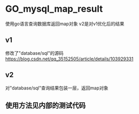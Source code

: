 # GO_mysql_map_result
使用go语言查询数据库返回map对象 v2是对v1优化后的结果
## v1
修改了"database/sql"的源码
https://blog.csdn.net/qq_35152505/article/details/103929331
## v2
对"database/sql"查询结果包装一层，返回map对象

## 使用方法见内部的测试代码
